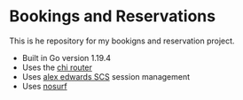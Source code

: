 # Bookings and Reservations

This is he repository for my bookigns and reservation project.

- Built in Go version 1.19.4
- Uses the [chi router](https://github.com/go-chi/chi)
- Uses [alex edwards SCS](https://github.com/alexedwards/scs/v2) session management
- Uses [nosurf](https://github.com/justinas/nosurf)
